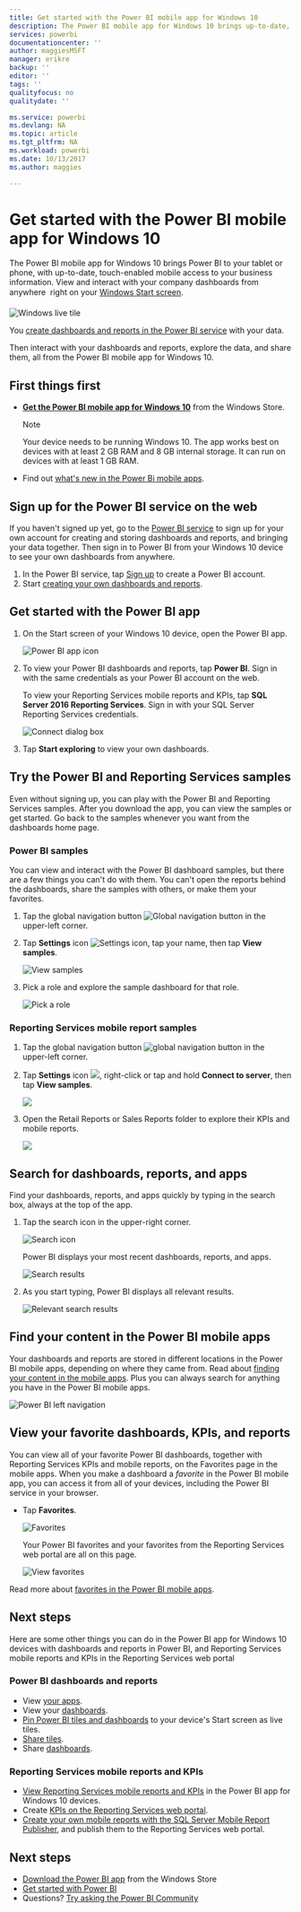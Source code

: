 ```yaml
---
title: Get started with the Power BI mobile app for Windows 10
description: The Power BI mobile app for Windows 10 brings up-to-date, touch-enabled mobile access to your business information on your tablet or phone.
services: powerbi
documentationcenter: ''
author: maggiesMSFT
manager: erikre
backup: ''
editor: ''
tags: ''
qualityfocus: no
qualitydate: ''

ms.service: powerbi
ms.devlang: NA
ms.topic: article
ms.tgt_pltfrm: NA
ms.workload: powerbi
ms.date: 10/13/2017
ms.author: maggies

---
```

# Get started with the Power BI mobile app for Windows 10
The Power BI mobile app for Windows 10 brings Power BI to your tablet or phone, with up-to-date, touch-enabled mobile access to your business information. View and interact with your company dashboards from anywhere &#151; right on your [Windows Start screen](powerbi-mobile-pin-dashboard-from-win10phone-app.md).

![Windows live tile](media/powerbi-mobile-win10phone-app-get-started/pbi_win10_livetile.gif)

You [create dashboards and reports in the Power BI service](service-get-started.md) with your data. 

Then interact with your dashboards and reports, explore the data, and share them, all from the Power BI mobile app for Windows 10.

## First things first
* [**Get the Power BI mobile app for Windows 10**](http://go.microsoft.com/fwlink/?LinkID=526478) from the Windows Store.
  
  > [!NOTE]
  > Your device needs to be running Windows 10. The app works best on devices with at least 2 GB RAM and 8 GB internal storage. It can run on devices with at least 1 GB RAM.
  > 
  > 
* Find out [what's new in the Power Bi mobile apps](powerbi-mobile-whats-new-in-the-mobile-apps.md).

## Sign up for the Power BI service on the web
If you haven't signed up yet, go to the [Power BI service](http://powerbi.com/) to sign up for your own account for creating and storing dashboards and reports, and bringing your data together. Then sign in to Power BI from your Windows 10 device to see your own dashboards from anywhere.

1. In the Power BI service, tap [Sign up](http://go.microsoft.com/fwlink/?LinkID=513879) to create a Power BI account.
2. Start [creating your own dashboards and reports](service-get-started.md).

## Get started with the Power BI app
1. On the Start screen of your Windows 10 device, open the Power BI app.
   
   ![Power BI app icon](media/powerbi-mobile-win10phone-app-get-started/PBI_Win10Ph_AppIconSm.png)
2. To view your Power BI dashboards and reports, tap **Power BI**. Sign in with the same credentials as your Power BI account on the web. 
   
   To view your Reporting Services mobile reports and KPIs, tap **SQL Server 2016 Reporting Services**. Sign in with your SQL Server Reporting Services credentials.
   
   ![Connect dialog box](media/powerbi-mobile-win10phone-app-get-started/power-bi-windows-10-connect.png)
3. Tap **Start exploring**  to view your own dashboards.

## Try the Power BI and Reporting Services samples
Even without signing up, you can play with the Power BI and Reporting Services samples. After you download the app, you can view the samples or get started. Go back to the samples whenever you want from the dashboards home page.

### Power BI samples
You can view and interact with the Power BI dashboard samples, but there are a few things you can't do with them. You can't open the reports behind the dashboards, share the samples with others, or make them your favorites.

1. Tap the global navigation button ![Global navigation button](media/powerbi-mobile-win10phone-app-get-started/power-bi-windows-10-navigation-icon.png) in the upper-left corner.
2. Tap **Settings** icon ![Settings icon](media/powerbi-mobile-win10phone-app-get-started/power-bi-win10-settings-icon.png), tap your name, then tap **View samples**.
   
   ![View samples](media/powerbi-mobile-win10phone-app-get-started/power-bi-win10-view-samples.png)
3. Pick a role and explore the sample dashboard for that role.  
   
   ![Pick a role](media/powerbi-mobile-win10phone-app-get-started/power-bi-win10-samples.png)

### Reporting Services mobile report samples
1. Tap the global navigation button ![global navigation button](media/powerbi-mobile-win10phone-app-get-started/power-bi-windows-10-navigation-icon.png) in the upper-left corner.
2. Tap **Settings** icon ![](media/powerbi-mobile-win10phone-app-get-started/power-bi-win10-settings-icon.png), right-click or tap and hold **Connect to server**, then tap **View samples**.
   
   ![](media/powerbi-mobile-win10phone-app-get-started/power-bi-win10-connect-ssrs-samples.png)
3. Open the Retail Reports or Sales Reports folder to explore their KPIs and mobile reports.
   
   ![](media/powerbi-mobile-win10phone-app-get-started/power-bi-win10-ssrs-sample-kpis.png)

## Search for dashboards, reports, and apps
Find your dashboards, reports, and apps quickly by typing in the search box, always at the top of the app.

1. Tap the search icon in the upper-right corner.
   
   ![Search icon](media/powerbi-mobile-win10phone-app-get-started/pbi_win10ph_searchbarbrdr.png)
   
   Power BI displays your most recent dashboards, reports, and apps.
   
   ![Search results](media/powerbi-mobile-win10phone-app-get-started/pbi_win10_searchrecent.png)
2. As you start typing, Power BI displays all relevant results.
   
   ![Relevant search results](media/powerbi-mobile-win10phone-app-get-started/pbi_win10_search_m.png)

## Find your content in the Power BI mobile apps
Your dashboards and reports are stored in different locations in the Power BI mobile apps, depending on where they came from. Read  about [finding your content in the mobile apps](powerbi-mobile-find-content-mobile-devices.md). Plus you can always search for anything you have in the Power BI mobile apps. 

![Power BI left navigation](media/powerbi-mobile-win10phone-app-get-started/power-bi-win10-left-nav.png)

## View your favorite dashboards, KPIs, and reports
You can view all of your favorite Power BI dashboards, together with Reporting Services KPIs and mobile reports, on the Favorites page in the mobile apps. When you make a dashboard a *favorite* in the Power BI mobile app, you can access it from all of your devices, including the Power BI service in your browser. 

* Tap **Favorites**.
  
   ![Favorites](media/powerbi-mobile-win10phone-app-get-started/power-bi-win10-favorite-menu.png)
  
   Your Power BI favorites and your favorites from the Reporting Services web portal are all on this page.
  
   ![View favorites](media/powerbi-mobile-win10phone-app-get-started/power-bi-win10-favorites.png)

Read more about [favorites in the Power BI mobile apps](mobile-apps-favorites.md).

## Next steps
Here are some other things you can do in the Power BI app for Windows 10 devices with dashboards and reports in Power BI, and Reporting Services mobile reports and KPIs in the Reporting Services web portal

### Power BI dashboards and reports
* View [your apps](service-install-use-apps.md).
* View your [dashboards](mobile-apps-view-dashboard.md).
* [Pin Power BI tiles and dashboards](powerbi-mobile-pin-dashboard-from-win10phone-app.md) to your device's Start screen as live tiles.
* [Share tiles](powerbi-mobile-share-a-tile-from-the-win10phone-app.md).
* Share [dashboards](powerbi-mobile-share-a-dashboard-from-the-iphone-app.md).

### Reporting Services mobile reports and KPIs
* [View Reporting Services mobile reports and KPIs](powerbi-mobile-win10-kpis-mobile-reports.md) in the Power BI app for Windows 10 devices.
* Create [KPIs on the Reporting Services web portal](https://msdn.microsoft.com/library/mt683632.aspx).
* [Create your own mobile reports with the SQL Server Mobile Report Publisher](https://msdn.microsoft.com/library/mt652547.aspx), and publish them to the Reporting Services web portal.

## Next steps
* [Download the Power BI app](http://go.microsoft.com/fwlink/?LinkID=526478) from the Windows Store  
* [Get started with Power BI](service-get-started.md)
* Questions? [Try asking the Power BI Community](http://community.powerbi.com/)

